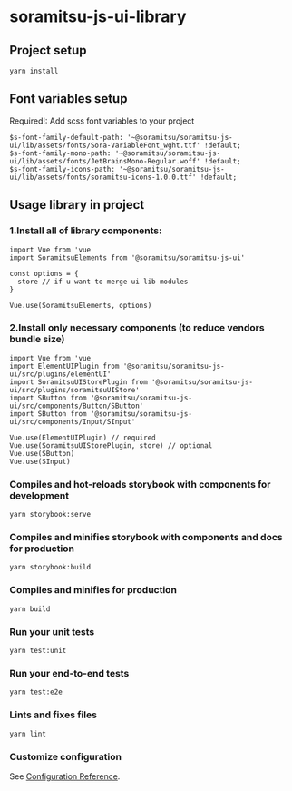 # soramitsu-js-ui-library

## Project setup
```
yarn install
```

## Font variables setup
Required!: Add scss font variables to your project

```
$s-font-family-default-path: '~@soramitsu/soramitsu-js-ui/lib/assets/fonts/Sora-VariableFont_wght.ttf' !default;
$s-font-family-mono-path: '~@soramitsu/soramitsu-js-ui/lib/assets/fonts/JetBrainsMono-Regular.woff' !default;
$s-font-family-icons-path: '~@soramitsu/soramitsu-js-ui/lib/assets/fonts/soramitsu-icons-1.0.0.ttf' !default;
```

## Usage library in project
### 1.Install all of library components:
```
import Vue from 'vue
import SoramitsuElements from '@soramitsu/soramitsu-js-ui'

const options = {
  store // if u want to merge ui lib modules
}

Vue.use(SoramitsuElements, options)
```
### 2.Install only necessary components (to reduce vendors bundle size)
```
import Vue from 'vue
import ElementUIPlugin from '@soramitsu/soramitsu-js-ui/src/plugins/elementUI'
import SoramitsuUIStorePlugin from '@soramitsu/soramitsu-js-ui/src/plugins/soramitsuUIStore'
import SButton from '@soramitsu/soramitsu-js-ui/src/components/Button/SButton'
import SButton from '@soramitsu/soramitsu-js-ui/src/components/Input/SInput'

Vue.use(ElementUIPlugin) // required
Vue.use(SoramitsuUIStorePlugin, store) // optional
Vue.use(SButton)
Vue.use(SInput)
```

### Compiles and hot-reloads storybook with components for development
```
yarn storybook:serve
```

### Compiles and minifies storybook with components and docs for production
```
yarn storybook:build
```

### Compiles and minifies for production
```
yarn build
```

### Run your unit tests
```
yarn test:unit
```

### Run your end-to-end tests
```
yarn test:e2e
```

### Lints and fixes files
```
yarn lint
```

### Customize configuration
See [Configuration Reference](https://cli.vuejs.org/config/).
